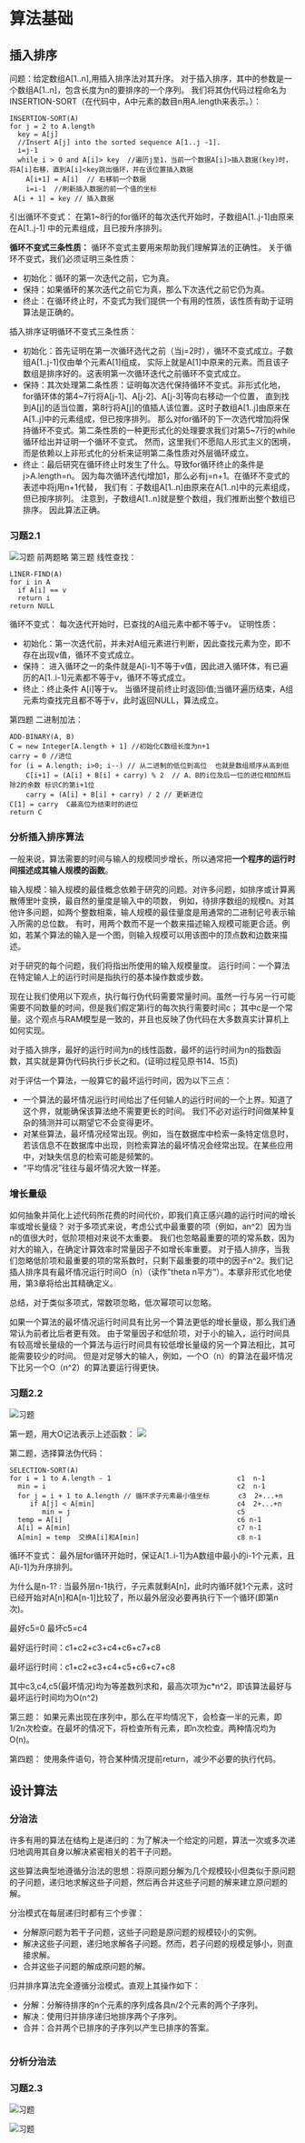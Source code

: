# 算法基础
## 插入排序
问题：给定数组A[1..n],用插入排序法对其升序。
对于插入排序，其中的参数是一个数组A[1..n]，包含长度为n的要排序的一个序列。
我们将其伪代码过程命名为INSERTION-SORT（在代码中，A中元素的数目n用A.length来表示。）：
```
INSERTION-SORT(A)
for j = 2 to A.length
  key = A[j]
  //Insert A[j] into the sorted sequence A[1..j -1].
  i=j-1
  while i > O and A[i]> key  //遍历j至1，当前一个数据A[i]>插入数据(key)时，将A[i]右移，直到A[i]<key跳出循环，并在该位置插入数据
    A[i+1] = A[i]  // 右移前一个数据
    i=i-1  //刷新插入数据的前一个值的坐标
 A[i + 1] = key // 插入数据
```

引出循环不变式：
在第1~8行的for循环的每次迭代开始时，子数组A[1..j-1]由原来在A[1..j-1]
中的元素组成，且已按升序排列。

**循环不变式三条性质：**
循环不变式主要用来帮助我们理解算法的正确性。
关于循环不变式，我们必须证明三条性质：
- 初始化：循环的第一次迭代之前，它为真。
- 保持：如果循环的某次迭代之前它为真，那么下次迭代之前它仍为真。
- 终止：在循环终止时，不变式为我们提供一个有用的性质，该性质有助于证明算法是正确的。

插入排序证明循环不变式三条性质：
- 初始化：首先证明在第一次循环选代之前（当j=2时），循环不变式成立。子数组A[1..j-1]仅由单个元素A[1]组成，
实际上就是A[1]中原来的元素。而且该子数组是排序好的。这表明第一次循环迭代之前循环不变式成立。
- 保持：其次处理第二条性质：证明每次选代保持循环不变式。非形式化地，for循环体的第4~7行将A[j-1]、A[j-2]、A[j-3]等向右移动一个位置，
直到找到A[j]的适当位置，第8行将A[j]的值插人该位置。这时子数组A[1..j]由原来在A[1..j]中的元素组成，但已按序排列。
那么对for循环的下一次选代增加j将保持循环不变式。第二条性质的一种更形式化的处理要求我们对第5~7行的while循环给出并证明一个循环不变式。
然而，这里我们不愿陷人形式主义的困境，而是依赖以上非形式化的分析来证明第二条性质对外层循环成立。
- 终止：最后研究在循环终止时发生了什么。导致for循环终止的条件是j>A.length=n。
因为每次循环选代j增加1，那么必有j=n+1。在循环不变式的表述中将j用n+1代替，
我们有：子数组A[1..n]由原来在A[1..n]中的元素组成，但已按序排列。
注意到，子数组A[1..n]就是整个数组，我们推断出整个数组已排序。
因此算法正确。

### 习题2.1
![习题](images/chapter02-p1.png)
前两题略
第三题 线性查找：
```伪代码
LINER-FIND(A)
for i in A
  if A[i] == v
  return i
return NULL
```
循环不变式：
每次迭代开始时，已查找的A组元素中都不等于v。
证明性质：
- 初始化：第一次迭代前，并未对A组元素进行判断，因此查找元素为空，即不存在出现v值，循环不变式成立。
- 保持： 进入循环之一的条件就是A[i-1]不等于v值，因此进入循环体，有已遍历的A[1..i-1]元素都不等于v，循环不等式成立。
- 终止：终止条件 A[i]等于v。 当循环提前终止时返回i值;当循环遍历结束，A组元素均查找完且都不等于v，此时返回NULL，算法成立。

第四题 二进制加法：
```伪代码
ADD-BINARY(A, B)
C = new Integer[A.length + 1] //初始化C数组长度为n+1
carry = 0 //进位
for (i = A.length; i>0; i--) // 从二进制的低位到高位  也就是数组顺序从高到低
    C[i+1] = (A[i] + B[i] + carry) % 2  // A、B的i位及后一位的进位相加然后除2的余数 标识C的第i+1位  
    carry = (A[i] + B[i] + carry) / 2 // 更新进位 
C[1] = carry  C最高位为结束时的进位
return C
```
### 分析插入排序算法
一般来说，算法需要的时间与输人的规模同步增长，所以通常把**一个程序的运行时间描述成其输人规模的函数**。

输入规模：输入规模的最佳概念依赖于研究的问题。对许多问题，如排序或计算离散傅里叶变换，最自然的量度是输入中的项数，
例如，待排序数组的规模n。对其他许多问题，如两个整数相乘，输人规模的最佳量度是用通常的二进制记号表示输入所需的总位数。
有时，用两个数而不是一个数来描述输入规模可能更合适。例如，若某个算法的输入是一个图，则输入规模可以用该图中的顶点数和边数来描述。

对于研究的每个问题，我们将指出所使用的输入规模量度。
运行时间：一个算法在特定输人上的运行时间是指执行的基本操作数或步数。

现在让我们使用以下观点，执行每行伪代码需要常量时间。虽然一行与另一行可能需要不同数量的时间，但是我们假定第i行的每次执行需要时间c；
其中c是一个常量。这个观点与RAM模型是一致的，并且也反映了伪代码在大多数真实计算机上如何实现。

对于插入排序，最好的运行时间为n的线性函数，最坏的运行时间为n的指数函数，其实就是算伪代码执行步长之和。(证明过程见原书14、15页)

对于评估一个算法，一般算它的最坏运行时间，因为以下三点：
- 一个算法的最坏情况运行时间给出了任何输人的运行时间的一个上界。知道了这个界，就能确保该算法绝不需要更长的时间。
我们不必对运行时间做某种复杂的猜测并可以期望它不会变得更坏。
- 对某些算法，最坏情况经常出现。例如，当在数据库中检索一条特定信息时，若该信息不在数据库中出现，则检索算法的最坏情况会经常出现。在某些应用中，对缺失信息的检索可能是频繁的。
- “平均情况”往往与最坏情况大致一样差。


### 增长量级
如何抽象并简化上述代码所花费的时间代价，即我们真正感兴趣的运行时间的增长率或增长量级？
对于多项式来说，考虑公式中最重要的项（例如，an^2）因为当n的值很大时，低阶项相对来说不太重要。
我们也忽略最重要的项的常系数，因为对大的输入，在确定计算效率时常量因子不如增长率重要。
对于插人排序，当我们忽略低阶项和最重要的项的常系数时，只剩下最重要的项中的因子n^2。我们记插人排序具有最坏情况运行时间O（n）（读作"theta n平方”）。本章非形式化地使用，第3章将给出其精确定义。

总结，对于类似多项式，常数项忽略，低次幂项可以忽略。

如果一个算法的最坏情况运行时间具有比另一个算法更低的增长量级，那么我们通常认为前者比后者更有效。
由于常量因子和低阶项，对于小的输入，运行时间具有较高增长量级的一个算法与运行时间具有较低增长量级的另一个算法相比，其可能需要较少的时间。
但是对足够大的输人，例如，一个O（n）的算法在最坏情况下比另一个O（n^2）的算法要运行得更快。

### 习题2.2 
![习题](images/chapter02-p2.png)

第一题，用大O记法表示上述函数：
![](https://latex.codecogs.com/svg.image?\\Theta(_n{3}))

第二题，选择算法伪代码：
```
SELECTION-SORT(A)
for i = 1 to A.length - 1                               c1  n-1
  min = i                                               c2  n-1
  for j = i + 1 to A.length // 循环求子元素最小值坐标       c3  2+...+n
     if A[j] < A[min]                                   c4  2+...+n
        min = j                                         c5  
  temp = A[i]                                           c6 n-1
  A[i] = A[min]                                         c7 n-1
  A[min] = temp  交换A[i]和A[min]                        c8 n-1
```
循环不变式： 最外层for循环开始时，保证A[1..i-1]为A数组中最小的i-1个元素，且A[i-1]为升序排列。

为什么是n-1? : 当最外层n-1执行，子元素就剩A[n]，此时内循环就1个元素，这时已经开始对A[n]和A[n-1]比较了，所以最外层没必要再执行下一个循环(即第n次)。

最好c5=0  最坏c5=c4 


最好运行时间：c1+c2+c3+c4+c6+c7+c8  

最坏运行时间：c1+c2+c3+c4+c5+c6+c7+c8 

其中c3,c4,c5(最坏情况)均为等差数列求和，最高次项为c*n^2，即该算法最好与最坏运行时间均为O(n^2)

第三题：
如果元素出现在序列中，那么在平均情况下，会检查一半的元素，即1/2n次检查。在最坏的情况下，将检查所有元素，即n次检查。两种情况均为O(n)。

第四题：
使用条件语句，符合某种情况提前return，减少不必要的执行代码。

## 设计算法
### 分治法
许多有用的算法在结构上是递归的：为了解决一个给定的问题，算法一次或多次递归地调用其自身以解决紧密相关的若干子问题。

这些算法典型地遵循分治法的思想：将原问题分解为几个规模较小但类似于原问题的子问题，递归地求解这些子问题，然后再合并这些子问题的解来建立原问题的解。

分治模式在每层递归时都有三个步骤：
- 分解原问题为若干子问题，这些子问题是原问题的规模较小的实例。
- 解决这些子问题，递归地求解各子问题。然而，若子问题的规模足够小，则直接求解。
- 合并这些子问题的解成原问题的解。

归并排序算法完全遵循分治模式。直观上其操作如下：
- 分解：分解待排序的n个元素的序列成各具n/2个元素的两个子序列。
- 解决：使用归并排序递归地排序两个子序列。
- 合并：合并两个已排序的子序列以产生已排序的答案。

```伪代码

```

### 分析分治法

### 习题2.3
![习题](images/chapter02-p3.png)

![习题](images/chapter02-p4.png)